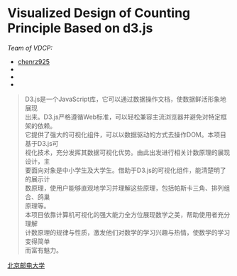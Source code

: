 <html>
    <body>
        <h1>Visualized Design of Counting Principle Based on d3.js</h1>
        <em>Team of VDCP:</em><br />
        <ul>
            <li><a href="https://github.com/chenrz925">chenrz925</a></li>
            <li></li>
            <li></li>
            <li></li>
        </ul>
        <blockquote>
            D3.js是一个JavaScript库，它可以通过数据操作文档，使数据鲜活形象地展现<br />
        出来。D3.js严格遵循Web标准，可以轻松兼容主流浏览器并避免对特定框架的依赖。<br />
        它提供了强大的可视化组件，可以以数据驱动的方式去操作DOM。本项目基于D3.js可<br />
        视化技术，充分发挥其数据可视化优势。由此出发进行相关计数原理的展现设计，主<br />
        要面向对象是中小学生及大学生。借助于D3.js的可视化组件，能清楚明了的展示计<br />
        数原理，使用户能够直观地学习并理解这些原理，包括帕斯卡三角、排列组合、鸽巢<br />
        原理等。<br />
            本项目依靠计算机可视化的强大能力全方位展现数学之美，帮助使用者充分理解<br />
        计数原理的规律与性质，激发他们对数学的学习兴趣与热情，使数学的学习变得简单<br />
        而富有魅力。
        </blockquote>
        <a href="http://www.bupt.edu.cn">北京邮电大学</a>
    </body>
</html>
